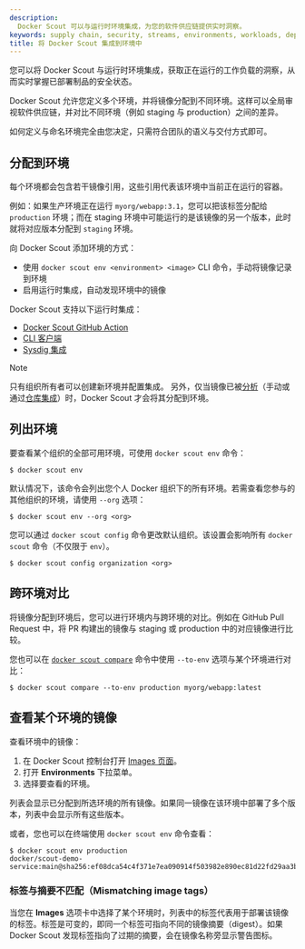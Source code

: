 ```yaml
---
description:
  Docker Scout 可以与运行时环境集成，为您的软件供应链提供实时洞察。
keywords: supply chain, security, streams, environments, workloads, deployments
title: 将 Docker Scout 集成到环境中
---
```


您可以将 Docker Scout 与运行时环境集成，获取正在运行的工作负载的洞察，从而实时掌握已部署制品的安全状态。

Docker Scout 允许您定义多个环境，并将镜像分配到不同环境。这样可以全局审视软件供应链，并对比不同环境（例如 staging 与 production）之间的差异。

如何定义与命名环境完全由您决定，只需符合团队的语义与交付方式即可。

## 分配到环境

每个环境都会包含若干镜像引用，这些引用代表该环境中当前正在运行的容器。

例如：如果生产环境正在运行 `myorg/webapp:3.1`，您可以把该标签分配给 `production` 环境；而在 staging 环境中可能运行的是该镜像的另一个版本，此时就将对应版本分配到 `staging` 环境。

向 Docker Scout 添加环境的方式：

- 使用 `docker scout env <environment> <image>` CLI 命令，手动将镜像记录到环境
- 启用运行时集成，自动发现环境中的镜像

Docker Scout 支持以下运行时集成：

- [Docker Scout GitHub Action](https://github.com/marketplace/actions/docker-scout#record-an-image-deployed-to-an-environment)
- [CLI 客户端](./cli.md)
- [Sysdig 集成](./sysdig.md)

> [!NOTE]
>
> 只有组织所有者可以创建新环境并配置集成。
> 另外，仅当镜像已被[分析](/manuals/scout/explore/analysis.md)（手动或通过[仓库集成](/manuals/scout/integrations/_index.md#container-registries)）时，Docker Scout 才会将其分配到环境。

## 列出环境

要查看某个组织的全部可用环境，可使用 `docker scout env` 命令：

```console
$ docker scout env
```

默认情况下，该命令会列出您个人 Docker 组织下的所有环境。若需查看您参与的其他组织的环境，请使用 `--org` 选项：

```console
$ docker scout env --org <org>
```

您可以通过 `docker scout config` 命令更改默认组织。该设置会影响所有 `docker scout` 命令（不仅限于 `env`）。

```console
$ docker scout config organization <org>
```

## 跨环境对比

将镜像分配到环境后，您可以进行环境内与跨环境的对比。例如在 GitHub Pull Request 中，将 PR 构建出的镜像与 staging 或 production 中的对应镜像进行比较。

您也可以在 [`docker scout compare`](/reference/cli/docker/scout/compare.md) 命令中使用 `--to-env` 选项与某个环境进行对比：

```console
$ docker scout compare --to-env production myorg/webapp:latest
```

## 查看某个环境的镜像

查看环境中的镜像：

1. 在 Docker Scout 控制台打开 [Images 页面](https://scout.docker.com/)。
2. 打开 **Environments** 下拉菜单。
3. 选择要查看的环境。

列表会显示已分配到所选环境的所有镜像。如果同一镜像在该环境中部署了多个版本，列表中会显示所有这些版本。

或者，您也可以在终端使用 `docker scout env` 命令查看：

```console
$ docker scout env production
docker/scout-demo-service:main@sha256:ef08dca54c4f371e7ea090914f503982e890ec81d22fd29aa3b012351a44e1bc
```

### 标签与摘要不匹配（Mismatching image tags）

当您在 **Images** 选项卡中选择了某个环境时，列表中的标签代表用于部署该镜像的标签。标签是可变的，即同一个标签可指向不同的镜像摘要（digest）。如果 Docker Scout 发现标签指向了过期的摘要，会在镜像名称旁显示警告图标。
